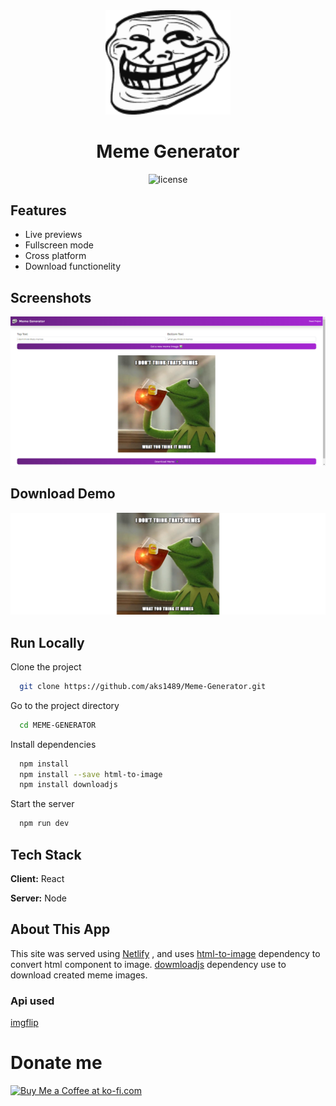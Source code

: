 
<div align="center">

<img src="https://raw.githubusercontent.com/aks1489/Meme-Generator/main/public/images/troll-face.png" width=200 />

# Meme Generator

<p align="center">
  <img src="https://img.shields.io/github/license/MeetWq/meme-generator" alt="license">
</p>
</div>


## Features

- Live previews
- Fullscreen mode
- Cross platform
- Download functionelity


## Screenshots

![App Screenshot](https://raw.githubusercontent.com/aks1489/Meme-Generator/main/Screenshot/bogScreen.png?text=App+Screenshot)



## Download Demo

![App Screenshot](https://raw.githubusercontent.com/aks1489/Meme-Generator/main/Screenshot/downloadSample.png?text=App+Screenshot)

## Run Locally

Clone the project

```bash
  git clone https://github.com/aks1489/Meme-Generator.git
```

Go to the project directory

```bash
  cd MEME-GENERATOR
```

Install dependencies

```bash
  npm install
  npm install --save html-to-image
  npm install downloadjs
```

Start the server

```bash
  npm run dev
```


## Tech Stack

**Client:** React

**Server:** Node


## About This App

This site was served using [Netlify](https://www.netlify.com/) , and uses [html-to-image](https://www.npmjs.com/package/html-to-image) dependency to convert html component to image. [dowmloadjs](https://www.npmjs.com/package/downloadjs) dependency use to download created meme images.

### Api used

[imgflip](https://imgflip.com/api)

# Donate me

<a href='https://ko-fi.com/T6T5UIQ1W' target='_blank'><img height='36' style='border:0px;height:36px;' src='https://storage.ko-fi.com/cdn/kofi2.png?v=3' border='0' alt='Buy Me a Coffee at ko-fi.com' /></a>
